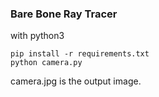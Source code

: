 ### Bare Bone Ray Tracer
with python3

    pip install -r requirements.txt
    python camera.py

camera.jpg is the output image.
